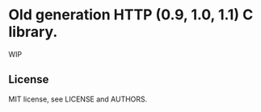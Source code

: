 # Old generation HTTP (0.9, 1.0, 1.1) C library.

WIP

## License

MIT license, see LICENSE and AUTHORS.
